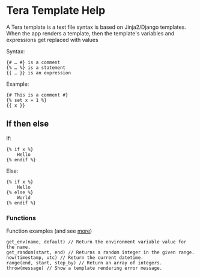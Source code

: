 # Tera Template Help

A Tera template is a text file syntax is based on Jinja2/Django templates. When the app renders a template, then the template's variables and expressions get replaced with values

Syntax:

```tera
{# … #} is a comment
{% … %} is a statement
{{ … }} is an expression
```

Example:

```tera
{# This is a comment #}
{% set x = 1 %}
{{ x }}
```


## If then else

If:

```tera
{% if x %}
    Hello
{% endif %}
```

Else:

```tera
{% if x %}
    Hello
{% else %}
    World
{% endif %}
```


### Functions

Function examples (and see [more](https://tera.netlify.app/docs/#built-in-functions))


```
get_env(name, default) // Return the environment variable value for the name.
get_random(start, end) // Returns a random integer in the given range.
now(timestamp, utc) // Return the current datetime.
range(end, start, step_by) // Return an array of integers.
throw(message) // Show a template rendering error message.
```
